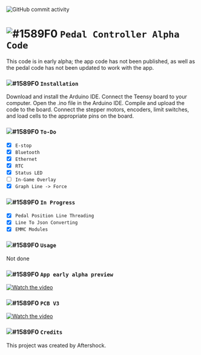 ![GitHub commit activity](https://img.shields.io/github/commit-activity/w/Aftershock3995/ArduinoCodeSystem?color=%23ff0000&logo=GitHub) 
# ![#1589F0](https://cdn.discordapp.com/attachments/868329637602816081/1140690942861508780/Untitled.png) `Pedal Controller Alpha Code`


This code is in early alpha; the app code has not been published, as well as the pedal code has not been updated to work with the app.

### ![#1589F0](https://cdn.discordapp.com/attachments/868329637602816081/1140690942861508780/Untitled.png) `Installation`
Download and install the Arduino IDE.
Connect the Teensy board to your computer.
Open the .ino file in the Arduino IDE.
Compile and upload the code to the board.
Connect the stepper motors, encoders, limit switches, and load cells to the appropriate pins on the board.

### ![#1589F0](https://cdn.discordapp.com/attachments/868329637602816081/1140690942861508780/Untitled.png) `To-Do`
- [X] `E-stop`
- [X] `Bluetooth`
- [X] `Ethernet`
- [X] `RTC`
- [X] `Status LED`
- [ ] `In-Game Overlay`
- [X] `Graph Line -> Force`

### ![#1589F0](https://cdn.discordapp.com/attachments/868329637602816081/1140690942861508780/Untitled.png) `In Progress`
- [X] `Pedal Position Line Threading`
- [X] `Line To Json Converting`
- [X] `EMMC Modules`

### ![#1589F0](https://cdn.discordapp.com/attachments/868329637602816081/1140690942861508780/Untitled.png) `Usage`
Not done 

### ![#1589F0](https://cdn.discordapp.com/attachments/868329637602816081/1140690942861508780/Untitled.png) `App early alpha preview`

[![Watch the video](https://media.discordapp.net/attachments/868329637602816081/1150267019825000518/image.png)]()
<!--https://media.discordapp.net/attachments/868329637602816081/1112906816712609813/image.png-->

### ![#1589F0](https://cdn.discordapp.com/attachments/868329637602816081/1140690942861508780/Untitled.png) `PCB V3`
[![Watch the video](https://media.discordapp.net/attachments/868329637602816081/1171928522772721794/image.png?ex=655e767d&is=654c017d&hm=10aed12730452959cce09556088bb8a0133ccdf6d174c20046b3276dbe03d7ce&=)]()

[comment]: <> (https://media.discordapp.net/attachments/868329637602816081/1152592707819143178/image.png)

### ![#1589F0](https://cdn.discordapp.com/attachments/868329637602816081/1140690942861508780/Untitled.png) `Credits`
This project was created by Aftershock.
